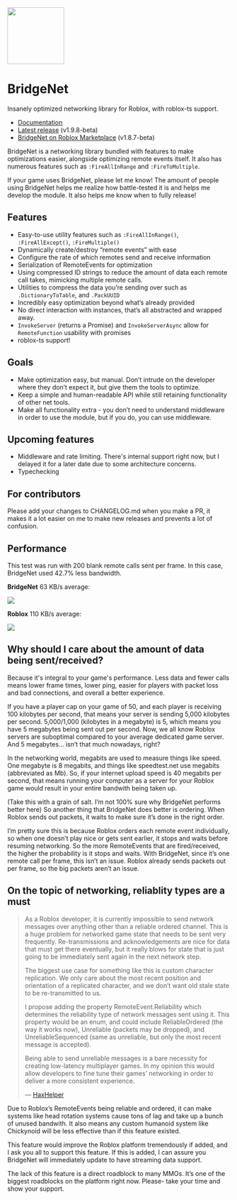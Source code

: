 <img width="128" src="https://devforum-uploads.s3.dualstack.us-east-2.amazonaws.com/uploads/original/4X/1/4/6/14624c95fe154206b1290b8172d31cdc06d2f274.png" />

# BridgeNet
Insanely optimized networking library for Roblox, with roblox-ts support.

* [Documentation](https://ffrostflame.github.io/BridgeNet/)
* [Latest release](https://github.com/ffrostflame/BridgeNet/releases) (v1.9.8-beta)
* [BridgeNet on Roblox Marketplace](https://www.roblox.com/library/10494533012/BridgeNet-v1-8-7-beta) (v1.8.7-beta)

BridgeNet is a networking library bundled with features to make optimizations easier, alongside optimizing remote events itself. It also has numerous features such as `:FireAllInRange` and `:FireToMultiple`.

If your game uses BridgeNet, please let me know! The amount of people using BridgeNet helps me realize how battle-tested it is and helps me develop the module. It also helps me know when to fully release!

## Features
* Easy-to-use utility features such as `:FireAllInRange()`, `:FireAllExcept()`, `:FireMultiple()`
* Dynamically create/destroy “remote events” with ease
* Configure the rate of which remotes send and receive information
* Serialization of RemoteEvents for optimization
* Using compressed ID strings to reduce the amount of data each remote call takes, mimicking multiple remote calls.
* Utilities to compress the data you’re sending over such as `.DictionaryToTable`, and `.PackUUID`
* Incredibly easy optimization beyond what’s already provided
* No direct interaction with instances, that’s all abstracted and wrapped away.
* `InvokeServer` (returns a Promise) and `InvokeServerAsync` allow for `RemoteFunction` usability with promises
* roblox-ts support!

## Goals
* Make optimization easy, but manual. Don’t intrude on the developer where they don’t expect it, but give them the tools to optimize.
* Keep a simple and human-readable API while still retaining functionality of other net tools.
* Make all functionality extra - you don’t need to understand middleware in order to use the module, but if you do, you can use middleware.

## Upcoming features
* Middleware and rate limiting. There's internal support right now, but I delayed it for a later date due to some architecture concerns.
* Typechecking

## For contributors
Please add your changes to CHANGELOG.md when you make a PR, it makes it a lot easier on me to make new releases and prevents a lot of confusion.

## Performance

This test was run with 200 blank remote calls sent per frame. In this case, BridgeNet used 42.7% less bandwidth.

**BridgeNet** 63 KB/s average:

<img src="https://devforum-uploads.s3.dualstack.us-east-2.amazonaws.com/uploads/original/4X/3/1/4/3143289e238ed46e44fb60b50e326d4800232391.png" />

**Roblox** 110 KB/s average:

<img src="https://devforum-uploads.s3.dualstack.us-east-2.amazonaws.com/uploads/original/4X/c/0/b/c0bafc9c93c7ac48ab48740fe28eed8ae2e145fb.png" />

## Why should I care about the amount of data being sent/received?

Because it's integral to your game's performance. Less data and fewer calls means lower frame times, lower ping, easier for players with packet loss and bad connections, and overall a better experience. 

If you have a player cap on your game of 50, and each player is receiving 100 kilobytes per second, that means your server is sending 5,000 kilobytes per second. 5,000/1,000 (kilobytes in a megabyte) is 5, which means you have 5 megabytes being sent out per second. Now, we all know Roblox servers are suboptimal compared to your average dedicated game server. And 5 megabytes... isn’t that much nowadays, right?

In the networking world, megabits are used to measure things like speed. One megabyte is 8 megabits, and things like speedtest.net use megabits (abbreviated as Mb). So, if your internet upload speed is 40 megabits per second, that means running your computer as a server for your Roblox game would result in your entire bandwith being taken up.

(Take this with a grain of salt. I’m not 100% sure why BridgeNet performs better here) So another thing that BridgeNet does better is ordering. When Roblox sends out packets, it waits to make sure it’s done in the right order. 

I’m pretty sure this is because Roblox orders each remote event individually, so when one doesn’t play nice or gets sent earlier, it stops and waits before resuming networking. So the more RemoteEvents that are fired/received, the higher the probability is it stops and waits. With BridgeNet, since it’s one remote call per frame, this isn’t an issue. Roblox already sends packets out per frame, so the big packets aren’t an issue.

## On the topic of networking, reliablity types are a must

> As a Roblox developer, it is currently impossible to send network messages over anything other than a reliable ordered channel. This is a huge problem for networked game state that needs to be sent very frequently. Re-transmissions and acknowledgements are nice for data that must get there eventually, but it really blows for state that is just going to be immediately sent again in the next network step.
>
>The biggest use case for something like this is custom character replication. We only care about the most recent position and orientation of a replicated character, and we don’t want old stale state to be re-transmitted to us.
>
>I propose adding the property RemoteEvent.Reliability which determines the reliability type of network messages sent using it. This property would be an enum, and could include ReliableOrdered (the way it works now), Unreliable (packets may be dropped), and UnreliableSequenced (same as unreliable, but only the most recent message is accepted).
>
>Being able to send unreliable messages is a bare necessity for creating low-latency multiplayer games. In my opinion this would allow developers to fine tune their games’ networking in order to deliver a more consistent experience.
>
> &mdash; [HaxHelper](https://devforum.roblox.com/t/reliability-types-for-remoteevent/308510)

Due to Roblox’s RemoteEvents being reliable and ordered, it can make systems like head rotation systems cause tons of lag and take up a bunch of unused bandwith. It also means any custom humanoid system like Chickynoid will be less effective than if this feature existed.

This feature would improve the Roblox platform tremendously if added, and I ask you all to support this feature. If this is added, I can assure you BridgeNet will immediately update to have streaming data support.

The lack of this feature is a direct roadblock to many MMOs. It’s one of the biggest roadblocks on the platform right now. Please- take your time and show your support.

